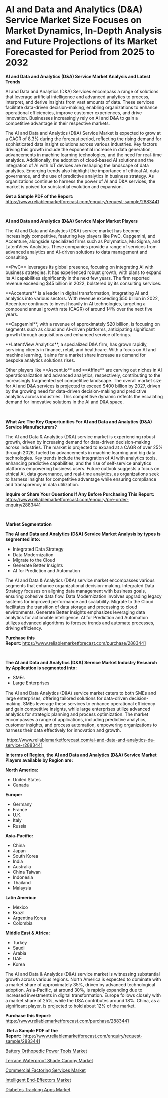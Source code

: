 <p><h1>AI and Data and Analytics (D&A) Service Market Size Focuses on Market Dynamics, In-Depth Analysis and Future Projections of its Market Forecasted for Period from 2025 to 2032</h1></p><p><strong>AI and Data and Analytics (D&A) Service Market Analysis and Latest Trends</strong></p>
<p><p>AI and Data and Analytics (D&A) Services encompass a range of solutions that leverage artificial intelligence and advanced analytics to process, interpret, and derive insights from vast amounts of data. These services facilitate data-driven decision-making, enabling organizations to enhance operational efficiencies, improve customer experiences, and drive innovation. Businesses increasingly rely on AI and D&A to gain a competitive advantage in their respective markets.</p><p>The AI and Data and Analytics (D&A) Service Market is expected to grow at a CAGR of 8.3% during the forecast period, reflecting the rising demand for sophisticated data insight solutions across various industries. Key factors driving this growth include the exponential increase in data generation, advancements in machine learning technologies, and the need for real-time analytics. Additionally, the adoption of cloud-based AI solutions and the integration of AI with IoT devices are reshaping the landscape of data analytics. Emerging trends also highlight the importance of ethical AI, data governance, and the use of predictive analytics in business strategy. As organizations continue to harness the power of AI and D&A services, the market is poised for substantial evolution and expansion.</p></p>
<p><strong>Get a Sample PDF of the Report:&nbsp;</strong> <a href="https://www.reliablemarketforecast.com/enquiry/request-sample/2883441?utm_campaign=1130&utm_medium=2&utm_source=Github&utm_content=ia&utm_term=13032025&utm_id=ai-and-data-and-analytics-da-service">https://www.reliablemarketforecast.com/enquiry/request-sample/2883441</a></p>
<p>&nbsp;</p>
<p><strong>AI and Data and Analytics (D&A) Service Major Market Players</strong></p>
<p><p>The AI and Data and Analytics (D&A) service market has become increasingly competitive, featuring key players like PwC, Capgemini, and Accenture, alongside specialized firms such as Polymatica, Mu Sigma, and LatentView Analytics. These companies provide a range of services from advanced analytics and AI-driven solutions to data management and consulting.</p><p>**PwC** leverages its global presence, focusing on integrating AI with business strategies. It has experienced robust growth, with plans to expand its AI capabilities significantly in the next few years. The firm reported revenue exceeding $45 billion in 2022, bolstered by its consulting services.</p><p>**Accenture** is a leader in digital transformation, integrating AI and analytics into various sectors. With revenue exceeding $50 billion in 2022, Accenture continues to invest heavily in AI technologies, targeting a compound annual growth rate (CAGR) of around 14% over the next five years.</p><p>**Capgemini**, with a revenue of approximately $20 billion, is focusing on segments such as cloud and AI-driven platforms, anticipating significant growth through acquisitions and enhanced service offerings. </p><p>**LatentView Analytics**, a specialized D&A firm, has grown rapidly, servicing clients in finance, retail, and healthcare. With a focus on AI and machine learning, it aims for a market share increase as demand for bespoke analytics solutions rises.</p><p>Other players like **Ascent.io** and **Affine** are carving out niches in AI operationalization and advanced analytics, respectively, contributing to the increasingly fragmented yet competitive landscape. The overall market size for AI and D&A services is projected to exceed $400 billion by 2027, driven by the growing need for data-driven decision-making and predictive analytics across industries. This competitive dynamic reflects the escalating demand for innovative solutions in the AI and D&A space.</p></p>
<p>&nbsp;</p>
<p><strong>What Are The Key Opportunities For AI and Data and Analytics (D&A) Service Manufacturers?</strong></p>
<p><p>The AI and Data & Analytics (D&A) service market is experiencing robust growth, driven by increasing demand for data-driven decision-making across industries. The market is projected to expand at a CAGR of over 25% through 2026, fueled by advancements in machine learning and big data technologies. Key trends include the integration of AI with analytics tools, enhancing predictive capabilities, and the rise of self-service analytics platforms empowering business users. Future outlook suggests a focus on ethical AI, data governance, and real-time analytics, as organizations seek to harness insights for competitive advantage while ensuring compliance and transparency in data utilization.</p></p>
<p><strong>Inquire or Share Your Questions If Any Before Purchasing This Report:</strong> <a href="https://www.reliablemarketforecast.com/enquiry/pre-order-enquiry/2883441?utm_campaign=1130&utm_medium=2&utm_source=Github&utm_content=ia&utm_term=13032025&utm_id=ai-and-data-and-analytics-da-service">https://www.reliablemarketforecast.com/enquiry/pre-order-enquiry/2883441</a></p>
<p>&nbsp;</p>
<p><strong>Market Segmentation</strong></p>
<p><strong>The AI and Data and Analytics (D&A) Service Market Analysis by types is segmented into:</strong></p>
<p><ul><li>Integrated Data Strategy</li><li>Data Modernization</li><li>Migrate to the Cloud</li><li>Generate Better Insights</li><li>AI for Prediction and Automation</li></ul></p>
<p><p>The AI and Data & Analytics (D&A) service market encompasses various segments that enhance organizational decision-making. Integrated Data Strategy focuses on aligning data management with business goals, ensuring cohesive data flow. Data Modernization involves upgrading legacy systems for improved performance and scalability. Migrate to the Cloud facilitates the transition of data storage and processing to cloud environments. Generate Better Insights emphasizes leveraging data analytics for actionable intelligence. AI for Prediction and Automation utilizes advanced algorithms to foresee trends and automate processes, driving efficiency.</p></p>
<p><strong>Purchase this Report:&nbsp;</strong><a href="https://www.reliablemarketforecast.com/purchase/2883441?utm_campaign=1130&utm_medium=2&utm_source=Github&utm_content=ia&utm_term=13032025&utm_id=ai-and-data-and-analytics-da-service">https://www.reliablemarketforecast.com/purchase/2883441</a></p>
<p>&nbsp;</p>
<p><strong>The AI and Data and Analytics (D&A) Service Market Industry Research by Application is segmented into:</strong></p>
<p><ul><li>SMEs</li><li>Large Enterprises</li></ul></p>
<p><p>The AI and Data Analytics (D&A) service market caters to both SMEs and large enterprises, offering tailored solutions for data-driven decision-making. SMEs leverage these services to enhance operational efficiency and gain competitive insights, while large enterprises utilize advanced analytics for strategic planning and process optimization. The market encompasses a range of applications, including predictive analytics, customer insights, and process automation, empowering organizations to harness their data effectively for innovation and growth.</p></p>
<p><a href="https://www.reliablemarketforecast.com/ai-and-data-and-analytics-da-service-r2883441?utm_campaign=1130&utm_medium=2&utm_source=Github&utm_content=ia&utm_term=13032025&utm_id=ai-and-data-and-analytics-da-service">&nbsp;https://www.reliablemarketforecast.com/ai-and-data-and-analytics-da-service-r2883441</a></p>
<p><strong>In terms of Region, the AI and Data and Analytics (D&A) Service Market Players available by Region are:</strong></p>
<p>
    <p> <strong> North America: </strong>
        <ul>
            <li>United States</li>
            <li>Canada</li>
        </ul>
        </p> 
    <p> <strong> Europe: </strong>
        <ul>
            <li>Germany</li>
            <li>France</li>
            <li>U.K.</li>
            <li>Italy</li>
            <li>Russia</li>
        </ul>
        </p> 
    <p> <strong> Asia-Pacific: </strong>
        <ul>
            <li>China</li>
            <li>Japan</li>
            <li>South Korea</li>
            <li>India</li>
            <li>Australia</li>
            <li>China Taiwan</li>
            <li>Indonesia</li>
            <li>Thailand</li>
            <li>Malaysia</li>
        </ul>
        </p> 
    <p> <strong> Latin America: </strong>
        <ul>
            <li>Mexico</li>
            <li>Brazil</li>
            <li>Argentina Korea</li>
            <li>Colombia</li>
        </ul>
        </p> 
    <p> <strong> Middle East & Africa: </strong>
        <ul>
            <li>Turkey</li>
            <li>Saudi</li>
            <li>Arabia</li>
            <li>UAE</li>
            <li>Korea</li>
        </ul>
    </p>
    </p>
<p><p>The AI and Data & Analytics (D&A) service market is witnessing substantial growth across various regions. North America is expected to dominate with a market share of approximately 35%, driven by advanced technological adoption. Asia-Pacific, at around 30%, is rapidly expanding due to increased investments in digital transformation. Europe follows closely with a market share of 25%, while the USA contributes around 18%. China, as a significant player, is projected to hold about 12% of the market.</p></p>
<p><strong>Purchase this Report: </strong><a href="https://www.reliablemarketforecast.com/purchase/2883441?utm_campaign=1130&utm_medium=2&utm_source=Github&utm_content=ia&utm_term=13032025&utm_id=ai-and-data-and-analytics-da-service">https://www.reliablemarketforecast.com/purchase/2883441</a></p>
<p>&nbsp;<strong>Get a Sample PDF of the Report:&nbsp;&nbsp;</strong><a href="https://www.reliablemarketforecast.com/enquiry/request-sample/2883441?utm_campaign=1130&utm_medium=2&utm_source=Github&utm_content=ia&utm_term=13032025&utm_id=ai-and-data-and-analytics-da-service">https://www.reliablemarketforecast.com/enquiry/request-sample/2883441</a></p>
<p><strong></strong></p>
<p><p><a href="https://github.com/heeildannas/Market-Research-Report-List-1/blob/main/battery-orthopedic-power-tools-market.md?utm_campaign=1130&utm_medium=2&utm_source=Github&utm_content=ia&utm_term=13032025&utm_id=ai-and-data-and-analytics-da-service">Battery Orthopedic Power Tools Market</a></p><p><a href="https://github.com/ertssmelov0/Market-Research-Report-List-1/blob/main/terrace-waterproof-shade-canopy-market.md?utm_campaign=1130&utm_medium=2&utm_source=Github&utm_content=ia&utm_term=13032025&utm_id=ai-and-data-and-analytics-da-service">Terrace Waterproof Shade Canopy Market</a></p><p><a href="https://github.com/sibellanikmn/Market-Research-Report-List-1/blob/main/commercial-factoring-services-market.md?utm_campaign=1130&utm_medium=2&utm_source=Github&utm_content=ia&utm_term=13032025&utm_id=ai-and-data-and-analytics-da-service">Commercial Factoring Services Market</a></p><p><a href="https://github.com/astadtetcha28/Market-Research-Report-List-1/blob/main/intelligent-end-effectors-market.md?utm_campaign=1130&utm_medium=2&utm_source=Github&utm_content=ia&utm_term=13032025&utm_id=ai-and-data-and-analytics-da-service">Intelligent End-Effectors Market</a></p><p><a href="https://github.com/pupekironim/Market-Research-Report-List-1/blob/main/diabetes-tracking-apps-market.md?utm_campaign=1130&utm_medium=2&utm_source=Github&utm_content=ia&utm_term=13032025&utm_id=ai-and-data-and-analytics-da-service">Diabetes Tracking Apps Market</a></p></p>